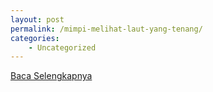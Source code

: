 ```yaml
---
layout: post
permalink: /mimpi-melihat-laut-yang-tenang/
categories:
    - Uncategorized
---
```


[Baca Selengkapnya](/02)